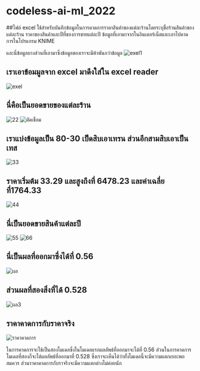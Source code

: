 # codeless-ai-ml_2022
##ไฟล์ excel ใช้สำหรับบันทึกข้อมูลในการคาดการราคาสินค้าของแต่ละร้านโดยระบุชื่อร้านสินค้าของแต่ละร้าน
ราคาของสินค้าและปีที่ของการขายแต่ละปี ข้อมูลที่เอามาจากในอินเตอร์เน็ตและเอาไปคาดการในโปรแกรม KNIME

และนี่ข้อมูลบางส่วนที่เอามาซึ่งข้อมูลของเราจะมีห้าพันกว่าข้อมูล
![exel1](https://user-images.githubusercontent.com/127780181/225209524-18e722b8-12f4-485e-88fe-f42c41689049.png)

## เราเอาข้อมมูลจาก excel มาดึงใส่ใน excel reader
![exel](https://user-images.githubusercontent.com/127780181/225209894-be117da4-4c08-4500-b2ca-d55373923680.png)

## นี่คือเป็นยอดขายของแต่ละร้าน
![22](https://user-images.githubusercontent.com/127780181/225213264-59f64eda-1840-4ef6-adae-21569420f86c.png)
![ตัดเชื่อม](https://user-images.githubusercontent.com/127780181/225213413-b6b2e63a-55bb-472c-b1dc-e9e9f33ce7dc.png)

## เราแบ่งข้อมูลเป็น 80-30 เป็ดสิบเอาเทรน ส่วนอีกสามสิบเอาเป็นเทส 
![33](https://user-images.githubusercontent.com/127780181/225213504-450b4277-72e5-4f8a-ade2-70b8b8d55f4b.png)

## ราคาเริ่มต้ม 33.29 และสูงถึงที่ 6478.23 และค่าเฉลี่ยที่1764.33
![44](https://user-images.githubusercontent.com/127780181/225213602-2ee74694-8334-45af-b263-1b02b057a5c0.png)

## นี่เป็นยอดขายสินค้าแต่ละปี
![55](https://user-images.githubusercontent.com/127780181/225213701-6b963977-c3ec-41cf-b934-e53f7c2bbfcb.png)
![66](https://user-images.githubusercontent.com/127780181/225214134-e43b8aa5-17f9-4f00-9549-a67896283fc6.png)

## นี่เป็นผลที่ออกมาซึ่งได้ที่ 0.56
![ผล](https://user-images.githubusercontent.com/127780181/225214480-fd62d6dd-c0ca-4691-b6c3-170cf1452492.png)

## ส่วนผลที่สองสิ่งที่ได้ 0.528
![ผล3](https://user-images.githubusercontent.com/127780181/225214679-eba5502b-90a1-4805-b1b3-e94a60762964.png)

## ราคาคาดการกับราคาจริง
![ราคาคาดการ](https://user-images.githubusercontent.com/127780181/225214779-5d33f0de-79f2-4b89-8618-63cf525fadb3.png)

ในการคาดการจะใช้เป็นสองโมเดลซึ่งในโมเดลแรกผลลัพธ์ที่ออกมาจะได้ที่ 0.56 ส่วนในการคาดการโมเดลที่สองก็จะได้ผลลัพธ์ที่ออกมาที่ 0.528 ซึ่งเราจะเห็นได้ว่าทั้งโมเดลนี้จะมีความแตกเยอะพอสมควร ส่วนราคาคาดการกับราจริงจะมีความแตกต่างไม่ค่อยนัก 
